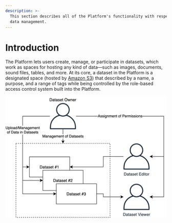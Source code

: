 ```yaml
---
description: >-
  This section describes all of the Platform's functionality with respect to
  data management.
---
```


# Introduction

The Platform lets users create, manage, or participate in datasets, which work as spaces for hosting any kind of data—such as images, documents, sound files, tables, and more. At its core, a dataset in the Platform is a designated space \(hosted by [Amazon S3](https://aws.amazon.com/s3/)\) that described by a name, a purpose, and a range of tags while being controlled by the role-based access control system built into the Platform.

![](../.gitbook/assets/data-management.png)

